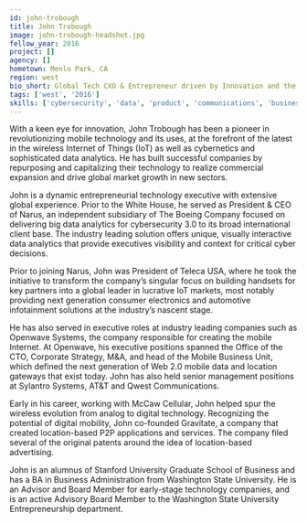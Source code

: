 ```yaml
---
id: john-trobough
title: John Trobough
image: john-trobough-headshot.jpg
fellow_year: 2016
project: []
agency: []
hometown: Menlo Park, CA
region: west
bio_short: Global Tech CXO & Entrepreneur driven by Innovation and the art of possible! "You are only ever limited by your own creativity" @johntrobough
tags: ['west', '2016']
skills: ['cybersecurity', 'data', 'product', 'communications', 'business development']
---
```


With a keen eye for innovation, John Trobough has been a pioneer in revolutionizing mobile technology and its uses, at the forefront of the latest in the wireless Internet of Things (IoT) as well as cybernetics and sophisticated data analytics. He has built successful companies by repurposing and capitalizing their technology to realize commercial expansion and drive global market growth in new sectors.




John is a dynamic entrepreneurial technology executive with extensive global experience. Prior to the White House, he served as President & CEO of Narus, an independent subsidiary of The Boeing Company focused on delivering big data analytics for cybersecurity 3.0 to its broad international client base. The industry leading solution offers unique, visually interactive data analytics that provide executives visibility and context for critical cyber decisions.




Prior to joining Narus, John was President of Teleca USA, where he took the initiative to transform the company’s singular focus on building handsets for key partners into a global leader in lucrative IoT markets, most notably providing next generation consumer electronics and automotive infotainment solutions at the industry’s nascent stage.




He has also served in executive roles at industry leading companies such as Openwave Systems, the company responsible for creating the mobile Internet. At Openwave, his executive positions spanned the Office of the CTO, Corporate Strategy, M&A, and head of the Mobile Business Unit, which defined the next generation of Web 2.0 mobile data and location gateways that exist today. John has also held senior management positions at Sylantro Systems, AT&T and Qwest Communications.




Early in his career, working with McCaw Cellular, John helped spur the wireless evolution from analog to digital technology. Recognizing the potential of digital mobility, John co-founded Gravitate, a company that created location-based P2P applications and services. The company filed several of the original patents around the idea of location-based advertising.




John is an alumnus of Stanford University Graduate School of Business and has a BA in Business Administration from Washington State University. He is an Advisor and Board Member for early-stage technology companies, and is an active Advisory Board Member to the Washington State University Entrepreneurship department.

